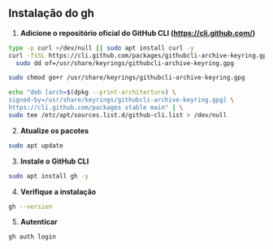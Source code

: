 ## Instalação do gh

1. **Adicione o repositório oficial do GitHub CLI (https://cli.github.com/)**
```bash
type -p curl >/dev/null || sudo apt install curl -y
curl -fsSL https://cli.github.com/packages/githubcli-archive-keyring.gpg | \
  sudo dd of=/usr/share/keyrings/githubcli-archive-keyring.gpg

sudo chmod go+r /usr/share/keyrings/githubcli-archive-keyring.gpg

echo "deb [arch=$(dpkg --print-architecture) \
signed-by=/usr/share/keyrings/githubcli-archive-keyring.gpg] \
https://cli.github.com/packages stable main" | \
sudo tee /etc/apt/sources.list.d/github-cli.list > /dev/null
```

2. **Atualize os pacotes**
```bash
sudo apt update
```

3. **Instale o GitHub CLI**
```bash
sudo apt install gh -y
```

4. **Verifique a instalação**
```bash
gh --version
```

5. **Autenticar**
```bash
gh auth login
```
